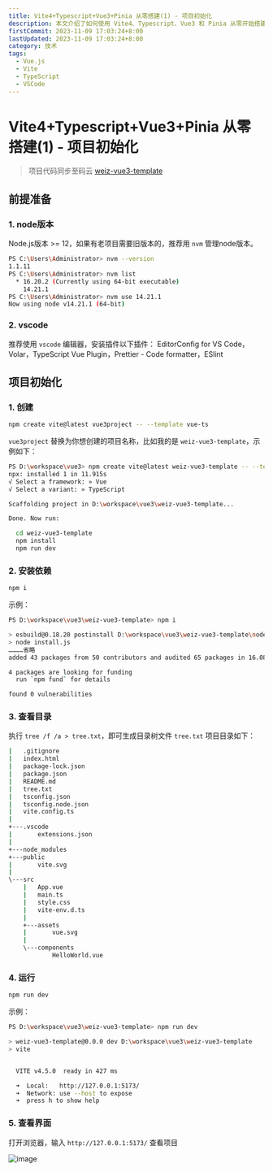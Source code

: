 ```yaml
---
title: Vite4+Typescript+Vue3+Pinia 从零搭建(1) - 项目初始化
description: 本文介绍了如何使用 Vite4、Typescript、Vue3 和 Pinia 从零开始搭建项目。内容包括 Node.js 和 VSCode 的准备工作，项目初始化步骤，依赖安装，目录结构查看，以及运行项目的方法
firstCommit: 2023-11-09 17:03:24+8:00
lastUpdated: 2023-11-09 17:03:24+8:00
category: 技术
tags:
  - Vue.js
  - Vite
  - TypeScript  
  - VSCode
---
```


# Vite4+Typescript+Vue3+Pinia 从零搭建(1) - 项目初始化

> 项目代码同步至码云 [weiz-vue3-template](https://gitee.com/weizwz/weiz-vue3-template)

## 前提准备

### 1. node版本

Node.js版本 >= 12，如果有老项目需要旧版本的，推荐用 `nvm` 管理node版本。

```sh
PS C:\Users\Administrator> nvm --version
1.1.11
PS C:\Users\Administrator> nvm list
  * 16.20.2 (Currently using 64-bit executable)
    14.21.1
PS C:\Users\Administrator> nvm use 14.21.1
Now using node v14.21.1 (64-bit)
```

### 2. vscode

推荐使用 `vscode` 编辑器，安装插件以下插件：
EditorConfig for VS Code， Volar，TypeScript Vue Plugin，Prettier - Code formatter，ESlint

## 项目初始化

### 1. 创建

```sh
npm create vite@latest vue3project -- --template vue-ts
```

`vue3project` 替换为你想创建的项目名称，比如我的是 `weiz-vue3-template`，示例如下：

```sh
PS D:\workspace\vue3> npm create vite@latest weiz-vue3-template -- --template vue-ts
npx: installed 1 in 11.915s
√ Select a framework: » Vue
√ Select a variant: » TypeScript

Scaffolding project in D:\workspace\vue3\weiz-vue3-template...

Done. Now run:

  cd weiz-vue3-template
  npm install
  npm run dev
```

### 2. 安装依赖

```sh
npm i
```

示例：

```sh
PS D:\workspace\vue3\weiz-vue3-template> npm i

> esbuild@0.18.20 postinstall D:\workspace\vue3\weiz-vue3-template\node_modules\esbuild
> node install.js
…………省略
added 43 packages from 50 contributors and audited 65 packages in 16.086s

4 packages are looking for funding
  run `npm fund` for details

found 0 vulnerabilities
```

### 3. 查看目录

执行 `tree /f /a > tree.txt`，即可生成目录树文件 `tree.txt`
项目目录如下：

```sh
|   .gitignore
|   index.html
|   package-lock.json
|   package.json
|   README.md
|   tree.txt
|   tsconfig.json
|   tsconfig.node.json
|   vite.config.ts
|
+---.vscode
|       extensions.json
|
+---node_modules
+---public
|       vite.svg
|
\---src
    |   App.vue
    |   main.ts
    |   style.css
    |   vite-env.d.ts
    |
    +---assets
    |       vue.svg
    |
    \---components
            HelloWorld.vue
```

### 4. 运行

```sh
npm run dev
```

示例：

```sh
PS D:\workspace\vue3\weiz-vue3-template> npm run dev

> weiz-vue3-template@0.0.0 dev D:\workspace\vue3\weiz-vue3-template
> vite


  VITE v4.5.0  ready in 427 ms

  ➜  Local:   http://127.0.0.1:5173/
  ➜  Network: use --host to expose
  ➜  press h to show help
```

### 5. 查看界面

打开浏览器，输入 `http://127.0.0.1:5173/` 查看项目
<!-- ![image](/img/blog/20231109_1.png) -->

![image](https://www.helloimg.com/i/2025/01/02/677662e6416e2.png)
